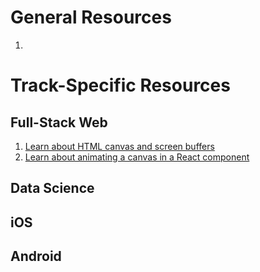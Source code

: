 # General Resources
1.

# Track-Specific Resources


## Full-Stack Web
1. [Learn about HTML canvas and screen buffers](.../resources/canvas-buffers)
2. [Learn about animating a canvas in a React component](.../resources/canvas)


## Data Science



## iOS



## Android

